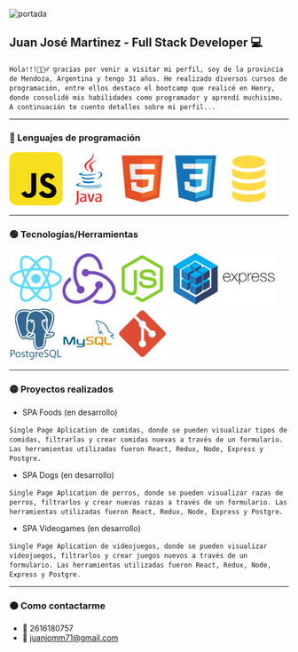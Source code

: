 ![portada](portada.jpg)

## Juan José Martinez - Full Stack Developer 💻  

`Hola!!!🙋🏻‍♂️ gracias por venir a visitar mi perfil, soy de la provincia de Mendoza, Argentina y tengo 31 años. He realizado diversos cursos de programación, entre ellos destaco el bootcamp que realicé en Henry, donde consolidé mis habilidades como programador y aprendí muchisimo. A continuación te cuento detalles sobre mi perfil...  
`  
***
### 🔵 Lenguajes de programación  

![js](js.png)![java](java.png)![html](html.png)![css](css.png)![sql](sql.png)  
***
### 🟢 Tecnologías/Herramientas  

![react](react.png)![redux](redux.png)![node](node.png)![sequelize](sequelize.png)![express](express.png)![postgre](postgre.png)![mysql](mysql.png)![git](git.png)  
***
### 🟡 Proyectos realizados  
  
- SPA Foods (en desarrollo)  

`Single Page Aplication de comidas, donde se pueden visualizar tipos de comidas, filtrarlas y crear comidas nuevas a través de un formulario. Las herramientas utilizadas fueron React, Redux, Node, Express y Postgre.`  
- SPA Dogs (en desarrollo)  

`Single Page Aplication de perros, donde se pueden visualizar razas de perros, filtrarlos y crear nuevas razas a través de un formulario. Las herramientas utilizadas fueron React, Redux, Node, Express y Postgre.`  
- SPA Videogames (en desarrollo)  

`Single Page Aplication de videojuegos, donde se pueden visualizar videojuegos, filtrarlos y crear juegos nuevos a través de un formulario. Las herramientas utilizadas fueron React, Redux, Node, Express y Postgre.` 
***
### 🟠 Como contactarme  

- 📲 2616180757
- 📧 juanjomm71@gmail.com
 
